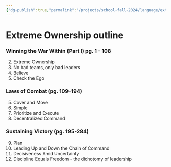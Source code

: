 ```yaml
---
{"dg-publish":true,"permalink":"/projects/school-fall-2024/language/extreme-ownership/"}
---
```


# Extreme Ownership outline 

### Winning the War Within (Part I) pg. 1 - 108


2. Extreme Ownership
3. No bad teams, only bad leaders
4. Believe
5. Check the Ego

### Laws of Combat (pg. 109-194)

5. Cover and Move 
6. Simple
7. Prioritize and Execute
8. Decentralized Command

### Sustaining Victory (pg. 195-284)

9. Plan 
10. Leading Up and Down the Chain of Command
11. Decisiveness Amid Uncertainty
12. Discipline Equals Freedom - the dichotomy of leadership
